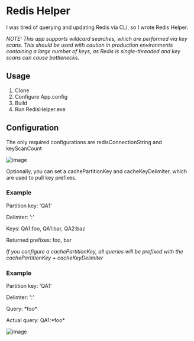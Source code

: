 # Redis Helper

I was tired of querying and updating Redis via CLI, so I wrote Redis Helper.

_NOTE: This app supports wildcard searches, which are performed via key scans. This should be used with caution in production environments containing a large number of keys, as Redis is single-threaded and key scans can cause bottlenecks._

## Usage

1. Clone
2. Configure App.config
3. Build
4. Run RedisHelper.exe

## Configuration

The only required configurations are redisConnectionString and keyScanCount

![image](https://github.com/user-attachments/assets/01021621-8a4c-4140-9917-d853ff20bb44)

Optionally, you can set a cachePartitionKey and cacheKeyDelimiter, which are used to pull key prefixes.

### Example

Partition key: 'QA1'

Delimter: ':'

Keys: QA1:foo, QA1:bar, QA2:baz

Returned prefixes: foo, bar

_If you configure a cachePartitionKey, all queries will be prefixed with the cachePartitionKey + cacheKeyDelimiter_

### Example

Partition key: 'QA1'

Delimter: ':'

Query: \*foo\*

Actual query: QA1:\*foo\*

![image](https://github.com/user-attachments/assets/7210bd2e-e5c1-4d57-bed9-aaf244be06bc)
